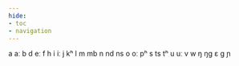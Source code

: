 ```yaml
---
hide:
- toc
- navigation
---
```

a
aː
b
d
eː
f
h
i
iː
j
kʰ
l
m
mb
n
nd
ns
o
oː
pʰ
s
ts
tʰ
u
uː
v
w
ŋ
ŋɡ
ɛ
ɡ
ɲ
